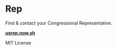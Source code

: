 # Rep

Find & contact your Congressional Representative.

[**usrep.now.sh**](https://usrep.now.sh/)

MIT License
